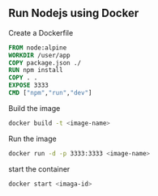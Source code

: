 ## Run Nodejs using Docker

Create a Dockerfile

```dockerfile
FROM node:alpine
WORKDIR /user/app
COPY package.json ./
RUN npm install
COPY . .
EXPOSE 3333
CMD ["npm","run","dev"]
```

Build the image

```sh
docker build -t <image-name>
```

Run the image

```sh
docker run -d -p 3333:3333 <image-name>
```

start the container

```sh
docker start <imaga-id>
```